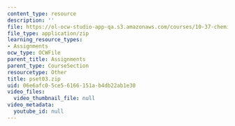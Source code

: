 ```yaml
---
content_type: resource
description: ''
file: https://ol-ocw-studio-app-qa.s3.amazonaws.com/courses/10-37-chemical-and-biological-reaction-engineering-spring-2007/06e6afc05ce56166151ab4db22ab1e30_pset03.zip
file_type: application/zip
learning_resource_types:
- Assignments
ocw_type: OCWFile
parent_title: Assignments
parent_type: CourseSection
resourcetype: Other
title: pset03.zip
uid: 06e6afc0-5ce5-6166-151a-b4db22ab1e30
video_files:
  video_thumbnail_file: null
video_metadata:
  youtube_id: null
---
```

